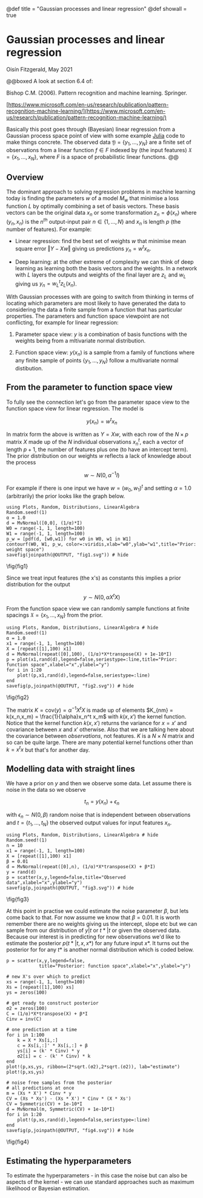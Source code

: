 @def title = "Gaussian processes and linear regression"
@def showall = true

# Gaussian processes and linear regression
Oisín Fitzgerald, May 2021

@@boxed
A look at section 6.4 of: 
 
Bishop C.M. (2006). Pattern recognition and machine learning. Springer.

[https://www.microsoft.com/en-us/research/publication/pattern-recognition-machine-learning/](https://www.microsoft.com/en-us/research/publication/pattern-recognition-machine-learning/)

Basically this post goes through (Bayesian) linear regression from a Gaussian process space point of view with some example [Julia](https://julialang.org/) code to make things concrete. The observed data $\mathfrak{Y} = \{y_1,...,y_N\}$ are a finite set of observations from a linear function $f \in F$ indexed by (the input features) $\mathfrak{X} = \{x_1,...,x_N\}$, where $F$ is a space of probabilistic linear functions.
@@

## Overview

The dominant approach to solving regression problems in machine learning today is finding the parameters $w$ of a model $M_w$ that minimise a loss function $L$ by optimally combining a set of basis vectors. These basis vectors can be the original data $x_n$ or some transformation $z_n = \phi(x_n)$ where $(y_n,x_n)$ is the $n^{th}$ output-input pair $n \in \{1,...,N\}$ and $x_n$ is length $p$ (the number of features). For example: 

* Linear regression: find the best set of weights $w$ that minimise mean square error $\left\Vert Y - X w \right\Vert$ giving us predictions $y_n = w^t x_n$. 

* Deep learning: at the other extreme of complexity we can think of deep learning as learning both the basis vectors and the weights. In a network with $L$ layers the outputs and weights of the final layer are $z_L$ and $w_L$ giving us $y_n =  w_L^t z_L(x_n)$. 

With Gaussian processes with are going to switch from thinking in terms of locating which parameters are most likely to have generated the data to considering the data a finite sample from a function that has particular properties. The parameters and function space viewpoint are not conflicting, for example for linear regression:   

1. Parameter space view: $y$ is a combination of basis functions with the weights being from a mltivariate normal distribution. 

2. Function space view: $y(x_n)$ is a sample from a family of functions where any finite sample of points $\{y_1,...,y_N\}$ follow a multivariate normal distibution. 

## From the parameter to function space view

To fully see the connection let's go from the parameter space view to the function space view for linear regression. The model is 

$$y(x_n) = w^t x_n$$

In matrix form the above is written as $Y = X w$, with each row of the $N \times p$ matrix $X$ made up of the $N$ individual observations $x^t_n$, each a vector of length $p+1$, the number of features plus one (to have an intercept term). The prior distribution on our weights $w$ reflects a lack of knowledge about the process

$$w \sim N(0,\alpha^{-1}I)$$ 

For example if there is one input we have $w = (w_0, w_1)^t$ and setting $\alpha = 1.0$ (arbitrarily) the prior looks like the graph below.

```julia:fig1
using Plots, Random, Distributions, LinearAlgebra
Random.seed!(1)
α = 1.0
d = MvNormal([0,0], (1/α)*I)
W0 = range(-1, 1, length=100)
W1 = range(-1, 1, length=100)
p_w = [pdf(d, [w0,w1]) for w0 in W0, w1 in W1]
contourf(W0, W1, p_w, color=:viridis,xlab="w0",ylab="w1",title="Prior: weight space")
savefig(joinpath(@OUTPUT, "fig1.svg")) # hide
```
\fig{fig1}

Since we treat input features (the x's) as constants this implies a prior distribution for the output 

$$y \sim N(0,\alpha X^t X)$$ 

From the function space view we can randomly sample functions at finite spacings $\mathfrak{X} = \{x_1,...,x_N\}$ from the prior.

```julia:fig2
using Plots, Random, Distributions, LinearAlgebra # hide
Random.seed!(1)
α = 1.0
x1 = range(-1, 1, length=100)
X = [repeat([1],100) x1]
d = MvNormal(repeat([0],100), (1/α)*X*transpose(X) + 1e-10*I)
p = plot(x1,rand(d),legend=false,seriestype=:line,title="Prior: function space",xlabel="x",ylabel="y")
for i in 1:20
    plot!(p,x1,rand(d),legend=false,seriestype=:line)
end
savefig(p,joinpath(@OUTPUT, "fig2.svg")) # hide
```
\fig{fig2}

The matrix $K = \text{cov}(y) = \alpha^{-1} X^t X$ is made up of elements $K_{nm} = k(x_n,x_m) = \frac{1}{\alpha}x_n^t x_m$ with $k(x,x')$ the kernel function. Notice that the kernel function $k(x,x')$ returns the variance for $x = x'$ and covariance between $x$ and $x'$ otherwise. Also that we are talking here about the covariance between *observations*, not features. $K$ is a $N \times N$ matrix and so can be quite large. There are many potential kernel functions other than $k = x^tx$ but that's for another day.   

## Modelling data with straight lines

We have a prior on $y$ and then we observe some data. Let assume there is noise in the data so we observe 

$$t_n = y(x_n) + \epsilon_n$$

with $\epsilon_n \sim N(0,\beta)$ random noise that is independent between observations and $t = \{t_1,...,t_N\}$ the observed output values for input features $x_n$. 

```julia:fig3
using Plots, Random, Distributions, LinearAlgebra # hide
Random.seed!(1)
n = 10
x1 = range(-1, 1, length=100)
X = [repeat([1],100) x1]
β = 0.01
d = MvNormal(repeat([0],n), (1/α)*X*transpose(X) + β*I)
y = rand(d) 
p = scatter(x,y,legend=false,title="Observed data",xlabel="x",ylabel="y")
savefig(p,joinpath(@OUTPUT, "fig3.svg")) # hide
```
\fig{fig3}

At this point in practise we could estimate the noise parameter $\beta$, but lets come back to that. For now assume we know that $\beta = 0.01$. It is worth remember there are no weights giving us the intercept, slope etc but we can 
sample from our distribution of $y|t$ or $t*|t$ or given the observed data. Because our interest is in predicting for new observations we'd like to estimate the posterior $p(t*|t,x,x*)$ for any future input $x*$. It turns out the posterior for for any $t*$ is another normal distribution which is coded below. 

```julia:fig4
p = scatter(x,y,legend=false,
            title="Posterior: function space",xlabel="x",ylabel="y")

# new X's over which to predict
xs = range(-1, 1, length=100)
Xs = [repeat([1],100) xs]
ys = zeros(100)

# get ready to construct posterior
σ2 = zeros(100)
C = (1/α)*X*transpose(X) + β*I
Cinv = inv(C)

# one prediction at a time 
for i in 1:100
    k = X * Xs[i,:]
    c = Xs[i,:]' * Xs[i,:] + β
    ys[i] = (k' * Cinv) * y
    σ2[i] = c - (k' * Cinv) * k
end
plot!(p,xs,ys, ribbon=(2*sqrt.(σ2),2*sqrt.(σ2)), lab="estimate")
plot!(p,xs,ys)

# noise free samples from the posterior
# all predictions at once
m = (Xs * X') * Cinv * y
CV = (Xs * Xs') - (Xs * X') * Cinv * (X * Xs')
CV = Symmetric(CV) + 1e-10*I
d = MvNormal(m, Symmetric(CV) + 1e-10*I)
for i in 1:20
    plot!(p,xs,rand(d),legend=false,seriestype=:line)
end
savefig(p,joinpath(@OUTPUT, "fig4.svg")) # hide
```

\fig{fig4}


## Estimating the hyperparameters

To estimate the hyperparameters  - in this case the noise but can also be aspects of the kernel - we can use standard approaches such as maximum likelihood or Bayesian estimation.
